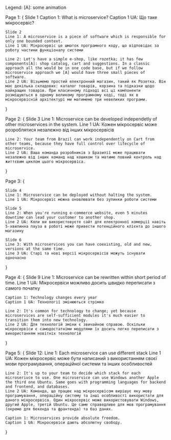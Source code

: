 Legend:
[A]: some animation

Page 1: {
    Slide 1
    Caption 1: What is microservice?
    Caption 1 UA: Що таке мікросервіс?
    
    Slide 2
    Line 1: A microservice is a piece of software which is responsible for only one bounded context.
    Line 1 UA: Мікросервіс це шматок програмного коду, що відповідає за роботу частини функціоналу системи

    Line 2: Let's have a simple e-shop, like rozetka; it has few components[A]: shop catalog, cart and suggestions. In a classic approach all the would be in one code base, but if we follow microservice approach we [A] would have three small pieces of software.
    Line 2 UA: Візьмемо простий електронний магазин, такий як Розетка. Він має декілька складових: каталог товарів, корзина та підказки щодо найкращих товарів. При класичному підході всі ці компоненти розміщуються в одному великому програмному коді, тоді як в мікросервісній архітектурі ми матимемо три невеликих програми.
} 

Page 2: {
    Slide 3
    Line 1: Microservice can be developed independetly of other microservices in the system.
    Line 1 UA: Кожен мікросервіс може розроблятися незалежно від інших мікросервісів

    Line 2: Your team from Brazil can work independently on Cart from other teams, because they have full control over lifecycle of microservice.
    Line 2 UA: Ваша команда розробників з Бразилії може працювати незалежно від інших команд над кошиком та матиме повний контроль над життєвим циклом цього мікросервіса.
}

Page 3: {

    Slide 4
    Line 1: Microservice can be deployed without halting the system.
    Line 1 UA: Мікросервіс можна оновлювати без зупинки роботи системи

    Slide 5
    Line 2: When you're running e-commerce website, even 5 minutes downtime can lead your customer to another shop.
    Line 2 UA: Коли ви використовуєте сайт для електронної комерції навіть 5-хвилинна пауза в роботі може привести потенційного клієнта до іншого магазину

    Slide 6
    Line 3: With microservices you can have coexisting, old and new, versions at the same time.
    Line 3 UA: Старі та нові версії мікросервісів можуть існувати одночасно
}

Page 4: {
    Slide 9
    Line 1: Microservice can be rewritten within short period of time.
    Line 1 UA: Мікросервіси можливо досить швидко переписати з самого початку

    Caption 1: Technology changes every year
    Caption 1 UA: Технології змінюються стрімко

    Line 2: It's common for technology to change; yet because microservices are self-sufficient modules it's much easier to transition them into new technology.
    Line 2 UA: Для технологій зміни є звичайною справою. Оскільки мікросервіси є самодостатніми модулями їх досить легко переписати з використанням новітніх технологій
}

Page 5: {
    Slide 12:
    Line 1: Each microservice can use different stack
    Line 1 UA: Кожен мікросервіс може бути написаний з використанням своєї мови програмування, операційної системи та інших особливостей

    Line 2: It's up to your team to decide which stack for each microserivce to use. One microservice can use Windows another Apple the third one Ubuntu. Same goes with programming languages for backend and frontend, and databases. 
    Line 2 UA: Команда, що працює над мікросервісом вирішує яку мову програмування, операційну систему та інші особливості використати для даного мікросервіса. Один мікросервіс може використовувати Windows, другий Apple, третій Ubuntu. Це саме справедливе для мов програмування (окремо для бекенда та франтенда) та баз даних.

    Caption 1: Microservices provide absolute freedom.
    Caption 1 UA: Мікросервіси дають абсолютну свободу.
}